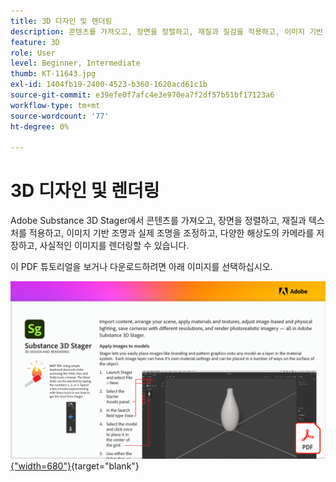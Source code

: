 ```yaml
---
title: 3D 디자인 및 렌더링
description: 콘텐츠를 가져오고, 장면을 정렬하고, 재질과 질감을 적용하고, 이미지 기반 조명과 물리적 조명을 조정하고, 다양한 해상도의 카메라를 저장하고, 사실적인 이미지를 렌더링할 수 있습니다
feature: 3D
role: User
level: Beginner, Intermediate
thumb: KT-11643.jpg
exl-id: 1404fb19-2400-4523-b360-1620acd61c1b
source-git-commit: e39efe0f7afc4e3e970ea7f2df57b51bf17123a6
workflow-type: tm+mt
source-wordcount: '77'
ht-degree: 0%

---
```


# 3D 디자인 및 렌더링

Adobe Substance 3D Stager에서 콘텐츠를 가져오고, 장면을 정렬하고, 재질과 텍스처를 적용하고, 이미지 기반 조명과 실제 조명을 조정하고, 다양한 해상도의 카메라를 저장하고, 사실적인 이미지를 렌더링할 수 있습니다.

이 PDF 튜토리얼을 보거나 다운로드하려면 아래 이미지를 선택하십시오.

[![자습서의 첫 페이지 이미지](assets/Substance3DStager.png){&quot;width=680&quot;}](assets/Adobe-Substance-Stager.pdf){target="blank"}
